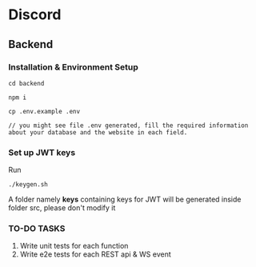 # Discord

## Backend

### Installation & Environment Setup
```
cd backend

npm i

cp .env.example .env

// you might see file .env generated, fill the required information about your database and the website in each field.
```

### Set up JWT keys

Run
```
./keygen.sh 
```
A folder namely **keys** containing keys for JWT will be generated inside folder src, please don't modify it

### TO-DO TASKS

1. Write unit tests for each function
2. Write e2e tests for each REST api & WS event